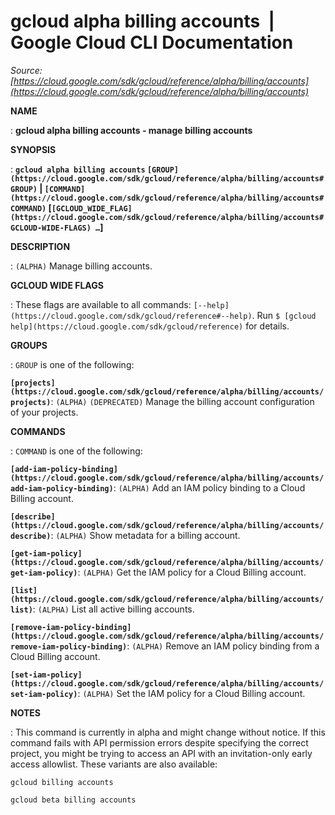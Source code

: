# gcloud alpha billing accounts  |  Google Cloud CLI Documentation

*Source: [https://cloud.google.com/sdk/gcloud/reference/alpha/billing/accounts](https://cloud.google.com/sdk/gcloud/reference/alpha/billing/accounts)*

**NAME**

: **gcloud alpha billing accounts - manage billing accounts**

**SYNOPSIS**

: **`gcloud alpha billing accounts` `[GROUP](https://cloud.google.com/sdk/gcloud/reference/alpha/billing/accounts#GROUP)` | `[COMMAND](https://cloud.google.com/sdk/gcloud/reference/alpha/billing/accounts#COMMAND)` [`[GCLOUD_WIDE_FLAG](https://cloud.google.com/sdk/gcloud/reference/alpha/billing/accounts#GCLOUD-WIDE-FLAGS) …`]**

**DESCRIPTION**

: `(ALPHA)` Manage billing accounts.

**GCLOUD WIDE FLAGS**

: These flags are available to all commands: `[--help](https://cloud.google.com/sdk/gcloud/reference#--help)`.
Run `$ [gcloud help](https://cloud.google.com/sdk/gcloud/reference)` for details.

**GROUPS**

: ``GROUP`` is one of the following:

**`[projects](https://cloud.google.com/sdk/gcloud/reference/alpha/billing/accounts/projects)`**:
`(ALPHA)` `(DEPRECATED)` Manage the billing account
configuration of your projects.

**COMMANDS**

: ``COMMAND`` is one of the following:

**`[add-iam-policy-binding](https://cloud.google.com/sdk/gcloud/reference/alpha/billing/accounts/add-iam-policy-binding)`**:
`(ALPHA)` Add an IAM policy binding to a Cloud Billing account.

**`[describe](https://cloud.google.com/sdk/gcloud/reference/alpha/billing/accounts/describe)`**:
`(ALPHA)` Show metadata for a billing account.

**`[get-iam-policy](https://cloud.google.com/sdk/gcloud/reference/alpha/billing/accounts/get-iam-policy)`**:
`(ALPHA)` Get the IAM policy for a Cloud Billing account.

**`[list](https://cloud.google.com/sdk/gcloud/reference/alpha/billing/accounts/list)`**:
`(ALPHA)` List all active billing accounts.

**`[remove-iam-policy-binding](https://cloud.google.com/sdk/gcloud/reference/alpha/billing/accounts/remove-iam-policy-binding)`**:
`(ALPHA)` Remove an IAM policy binding from a Cloud Billing account.

**`[set-iam-policy](https://cloud.google.com/sdk/gcloud/reference/alpha/billing/accounts/set-iam-policy)`**:
`(ALPHA)` Set the IAM policy for a Cloud Billing account.

**NOTES**

: This command is currently in alpha and might change without notice. If this
command fails with API permission errors despite specifying the correct project,
you might be trying to access an API with an invitation-only early access
allowlist. These variants are also available:

```
gcloud billing accounts
```

```
gcloud beta billing accounts
```
